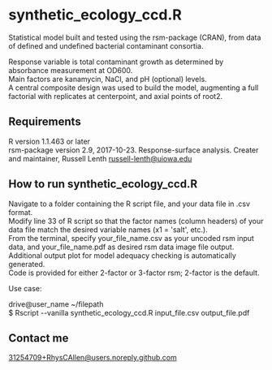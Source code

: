 # synthetic_ecology_ccd.R

Statistical model built and tested using the rsm-package (CRAN), from data of defined and undefined bacterial contaminant consortia.

Response variable is total contaminant growth as determined by absorbance measurement at OD600.  
Main factors are kanamycin, NaCl, and pH (optional) levels.  
A central composite design was used to build the model, augmenting a full factorial with replicates at centerpoint, and axial points of root2.  

## Requirements
R version 1.1.463 or later  
rsm-package version 2.9,  2017-10-23. Response-surface analysis. Creater and maintainer, Russell Lenth russell-lenth@uiowa.edu  

## How to run synthetic_ecology_ccd.R
Navigate to a folder containing the R script file, and your data file in .csv format.  
Modify line 33 of R script so that the factor names (column headers) of your data file match the desired variable names (x1 = 'salt', etc.).  
From the terminal, specify your_file_name.csv as your uncoded rsm input data, and your_file_name.pdf as desired rsm data image file output.  
Additional output plot for model adequacy checking is automatically generated.  
Code is provided for either 2-factor or 3-factor rsm; 2-factor is the default. 

Use case:   

drive@user_name ~/filepath   
$ Rscript --vanilla synthetic_ecology_ccd.R input_file.csv output_file.pdf  

## Contact me
31254709+RhysCAllen@users.noreply.github.com  

